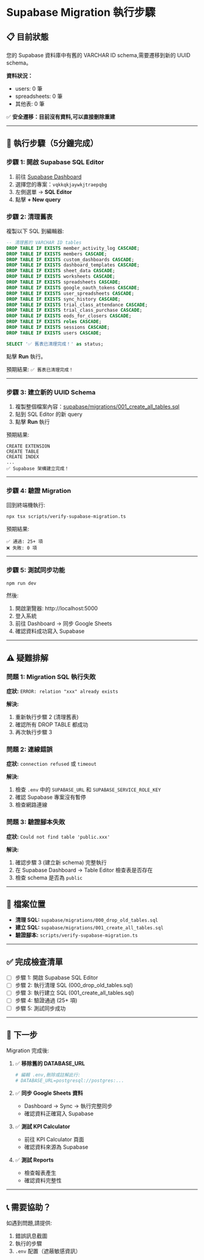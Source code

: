 # Supabase Migration 執行步驟

## 📋 目前狀態

您的 Supabase 資料庫中有舊的 VARCHAR ID schema,需要遷移到新的 UUID schema。

**資料狀況：**
- users: 0 筆
- spreadsheets: 0 筆
- 其他表: 0 筆

✅ **安全遷移：目前沒有資料,可以直接刪除重建**

---

## 🚀 執行步驟（5分鐘完成）

### 步驟 1: 開啟 Supabase SQL Editor

1. 前往 [Supabase Dashboard](https://supabase.com/dashboard)
2. 選擇您的專案：`vqkkqkjaywkjtraepqbg`
3. 左側選單 → **SQL Editor**
4. 點擊 **+ New query**

### 步驟 2: 清理舊表

複製以下 SQL 到編輯器:

```sql
-- 清理舊的 VARCHAR ID tables
DROP TABLE IF EXISTS member_activity_log CASCADE;
DROP TABLE IF EXISTS members CASCADE;
DROP TABLE IF EXISTS custom_dashboards CASCADE;
DROP TABLE IF EXISTS dashboard_templates CASCADE;
DROP TABLE IF EXISTS sheet_data CASCADE;
DROP TABLE IF EXISTS worksheets CASCADE;
DROP TABLE IF EXISTS spreadsheets CASCADE;
DROP TABLE IF EXISTS google_oauth_tokens CASCADE;
DROP TABLE IF EXISTS user_spreadsheets CASCADE;
DROP TABLE IF EXISTS sync_history CASCADE;
DROP TABLE IF EXISTS trial_class_attendance CASCADE;
DROP TABLE IF EXISTS trial_class_purchase CASCADE;
DROP TABLE IF EXISTS eods_for_closers CASCADE;
DROP TABLE IF EXISTS roles CASCADE;
DROP TABLE IF EXISTS sessions CASCADE;
DROP TABLE IF EXISTS users CASCADE;

SELECT '✅ 舊表已清理完成！' as status;
```

點擊 **Run** 執行。

預期結果: `✅ 舊表已清理完成！`

---

### 步驟 3: 建立新的 UUID Schema

1. 複製整個檔案內容：[supabase/migrations/001_create_all_tables.sql](supabase/migrations/001_create_all_tables.sql)
2. 貼到 SQL Editor 的新 query
3. 點擊 **Run** 執行

預期結果:
```
CREATE EXTENSION
CREATE TABLE
CREATE INDEX
...
✅ Supabase 架構建立完成！
```

---

### 步驟 4: 驗證 Migration

回到終端機執行:

```bash
npx tsx scripts/verify-supabase-migration.ts
```

預期結果:
```
✅ 通過: 25+ 項
❌ 失敗: 0 項
```

---

### 步驟 5: 測試同步功能

```bash
npm run dev
```

然後:
1. 開啟瀏覽器: http://localhost:5000
2. 登入系統
3. 前往 Dashboard → 同步 Google Sheets
4. 確認資料成功寫入 Supabase

---

## ⚠️ 疑難排解

### 問題 1: Migration SQL 執行失敗

**症狀:** `ERROR: relation "xxx" already exists`

**解決:**
1. 重新執行步驟 2 (清理舊表)
2. 確認所有 DROP TABLE 都成功
3. 再次執行步驟 3

### 問題 2: 連線錯誤

**症狀:** `connection refused` 或 `timeout`

**解決:**
1. 檢查 `.env` 中的 `SUPABASE_URL` 和 `SUPABASE_SERVICE_ROLE_KEY`
2. 確認 Supabase 專案沒有暫停
3. 檢查網路連線

### 問題 3: 驗證腳本失敗

**症狀:** `Could not find table 'public.xxx'`

**解決:**
1. 確認步驟 3 (建立新 schema) 完整執行
2. 在 Supabase Dashboard → Table Editor 檢查表是否存在
3. 檢查 schema 是否為 `public`

---

## 📝 檔案位置

- **清理 SQL:** `supabase/migrations/000_drop_old_tables.sql`
- **建立 SQL:** `supabase/migrations/001_create_all_tables.sql`
- **驗證腳本:** `scripts/verify-supabase-migration.ts`

---

## ✅ 完成檢查清單

- [ ] 步驟 1: 開啟 Supabase SQL Editor
- [ ] 步驟 2: 執行清理 SQL (000_drop_old_tables.sql)
- [ ] 步驟 3: 執行建立 SQL (001_create_all_tables.sql)
- [ ] 步驟 4: 驗證通過 (25+ 項)
- [ ] 步驟 5: 測試同步成功

---

## 🎯 下一步

Migration 完成後:

1. ✅ **移除舊的 DATABASE_URL**
   ```bash
   # 編輯 .env,刪除或註解此行:
   # DATABASE_URL=postgresql://postgres:...
   ```

2. ✅ **同步 Google Sheets 資料**
   - Dashboard → Sync → 執行完整同步
   - 確認資料正確寫入 Supabase

3. ✅ **測試 KPI Calculator**
   - 前往 KPI Calculator 頁面
   - 確認資料來源為 Supabase

4. ✅ **測試 Reports**
   - 檢查報表產生
   - 確認資料完整性

---

## 📞 需要協助？

如遇到問題,請提供:
1. 錯誤訊息截圖
2. 執行的步驟
3. `.env` 配置（遮蔽敏感資訊）
